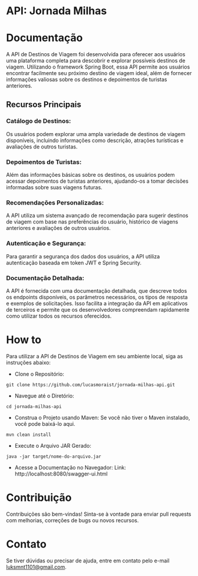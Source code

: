 # API: Jornada Milhas

# Documentação
A API de Destinos de Viagem foi desenvolvida para oferecer aos usuários uma plataforma completa para descobrir e explorar possíveis destinos de viagem. Utilizando o framework Spring Boot, essa API permite aos usuários encontrar facilmente seu próximo destino de viagem ideal, além de fornecer informações valiosas sobre os destinos e depoimentos de turistas anteriores.

## Recursos Principais
### Catálogo de Destinos:
Os usuários podem explorar uma ampla variedade de destinos de viagem disponíveis, incluindo informações como descrição, atrações turísticas e avaliações de outros turistas.
### Depoimentos de Turistas:
Além das informações básicas sobre os destinos, os usuários podem acessar depoimentos de turistas anteriores, ajudando-os a tomar decisões informadas sobre suas viagens futuras.
### Recomendações Personalizadas:
A API utiliza um sistema avançado de recomendação para sugerir destinos de viagem com base nas preferências do usuário, histórico de viagens anteriores e avaliações de outros usuários.
### Autenticação e Segurança:
Para garantir a segurança dos dados dos usuários, a API utiliza autenticação baseada em token JWT e Spring Security.
### Documentação Detalhada:
A API é fornecida com uma documentação detalhada, que descreve todos os endpoints disponíveis, os parâmetros necessários, os tipos de resposta e exemplos de solicitações. Isso facilita a integração da API em aplicativos de terceiros e permite que os desenvolvedores compreendam rapidamente como utilizar todos os recursos oferecidos.

# How to
Para utilizar a API de Destinos de Viagem em seu ambiente local, siga as instruções abaixo:

- Clone o Repositório:
```
git clone https://github.com/lucasmoraist/jornada-milhas-api.git
```

- Navegue até o Diretório:
```
cd jornada-milhas-api
```

- Construa o Projeto usando Maven:
Se você não tiver o Maven instalado, você pode baixá-lo aqui.
```
mvn clean install
```

- Execute o Arquivo JAR Gerado:
```
java -jar target/nome-do-arquivo.jar
```

- Acesse a Documentação no Navegador:
Link: http://localhost:8080/swagger-ui.html

# Contribuição
Contribuições são bem-vindas! Sinta-se à vontade para enviar pull requests com melhorias, correções de bugs ou novos recursos.

# Contato
Se tiver dúvidas ou precisar de ajuda, entre em contato pelo e-mail <a href="mailto:luksmnt1101@gmail.com">luksmnt1101@gmail.com</a>.
